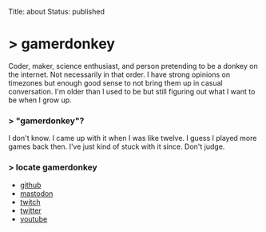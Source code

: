 Title: about
Status: published

# > gamerdonkey

Coder, maker, science enthusiast, and person pretending to be a donkey on the internet. Not necessarily in that order. I have strong opinions on timezones but enough good sense to not bring them up in casual conversation. I'm older than I used to be but still figuring out what I want to be when I grow up.

### > "gamerdonkey"?

I don't know. I came up with it when I was like twelve. I guess I played more games back then. I've just kind of stuck with it since. Don't judge.

### > locate gamerdonkey

* [github](https://github.com/gamerdonkey)
* [mastodon](https://mastodon.social/@gamerdonkey)
* [twitch](https://www.twitch.tv/gamerdonkey)
* [twitter](https://twitter.com/gamerdonkey)
* [youtube](https://www.youtube.com/user/gamerdonkey)
